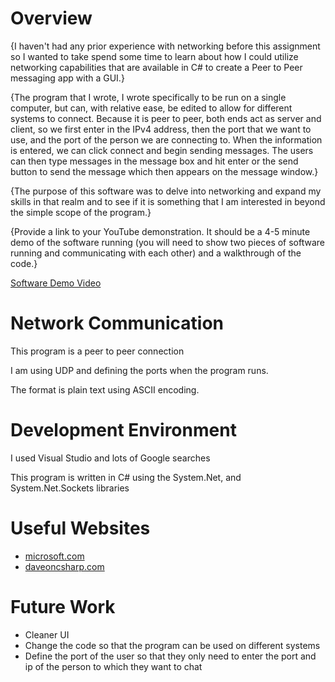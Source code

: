 ﻿# Overview

{I haven't had any prior experience with networking before this assignment so I wanted to take spend some time to learn about how I could utilize networking capabilities 
that are available in C# to create a Peer to Peer messaging app with a GUI.}

{The program that I wrote, I wrote specifically to be run on a single computer, but can, with relative ease, be edited to allow for different systems to connect. Because it is peer
to peer, both ends act as server and client, so we first enter in the IPv4 address, then the port that we want to use, and the port of the person we are connecting to. When the information
is entered, we can click connect and begin sending messages. The users can then type messages in the message box and hit enter or the send button to send the message which then appears
on the message window.}

{The purpose of this software was to delve into networking and expand my skills in that realm and to see if it is something that I am interested in beyond the simple scope of the program.}

{Provide a link to your YouTube demonstration.  It should be a 4-5 minute demo of the software running (you will need to show two pieces of software running and communicating with each other) and a walkthrough of the code.}

[Software Demo Video](https://youtu.be/Uf2zVxS2TJs)

# Network Communication

This program is a peer to peer connection

I am using UDP and defining the ports when the program runs.

The format is plain text using ASCII encoding.

# Development Environment

I used Visual Studio and lots of Google searches

This program is written in C# using the System.Net, and System.Net.Sockets libraries

# Useful Websites
* [microsoft.com](https://learn.microsoft.com/en-us/dotnet/api/system.net.sockets.tcplistener?redirectedfrom=MSDN&view=net-7.0)
* [daveoncsharp.com](https://www.daveoncsharp.com/2009/08/csharp-chat-application-over-asynchronous-udp-sockets-part-1/)

# Future Work
* Cleaner UI
* Change the code so that the program can be used on different systems
* Define the port of the user so that they only need to enter the port and ip of the person to which they want to chat
